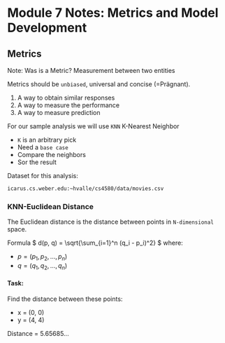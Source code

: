 # Module 7 Notes: Metrics and Model Development

## Metrics 
Note: Was is a Metric? Measurement between two entities

Metrics should be `unbiased`, universal and concise (=Prägnant).

1. A way to obtain similar responses
2. A way to measure the performance
3. A way to measure prediction

For our sample analysis we will use `KNN` K-Nearest Neighbor
- `K` is an arbitrary pick
- Need a `base case`
- Compare the neighbors
- Sor the result

Dataset for this analysis:
```bash
icarus.cs.weber.edu:~hvalle/cs4580/data/movies.csv
```


### KNN-Euclidean Distance

The Euclidean distance is the distance between points in `N-dimensional` space.

Formula
$
d(p, q) = \sqrt{\sum_{i=1}^n (q_i - p_i)^2}
$
where:
- $p = (p_1, p_2, \dots, p_n)$
- $q = (q_1, q_2, \dots, q_n)$

#### Task:
Find the distance between these points:
- x = (0, 0)
- y = (4, 4)

Distance = 5.65685...